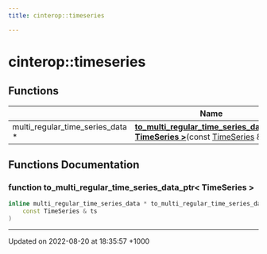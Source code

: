```yaml
---
title: cinterop::timeseries

---
```


# cinterop::timeseries



## Functions

|                | Name           |
| -------------- | -------------- |
| multi_regular_time_series_data * | **[to_multi_regular_time_series_data_ptr< TimeSeries >](/cpp/Namespaces/namespacecinterop_1_1timeseries/#function-to-multi-regular-time-series-data-ptr<-timeseries->)**(const [TimeSeries](/cpp/Namespaces/namespacedatatypes_1_1timeseries/#typedef-timeseries) & ts) |


## Functions Documentation

### function to_multi_regular_time_series_data_ptr< TimeSeries >

```cpp
inline multi_regular_time_series_data * to_multi_regular_time_series_data_ptr< TimeSeries >(
    const TimeSeries & ts
)
```






-------------------------------

Updated on 2022-08-20 at 18:35:57 +1000